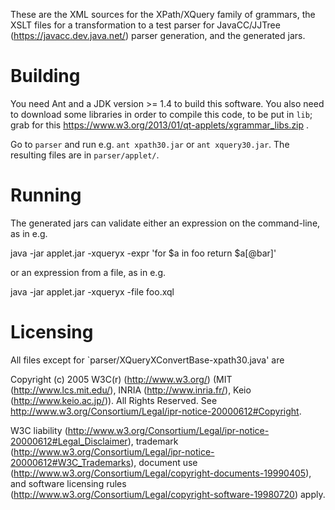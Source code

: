 These are the XML sources for the XPath/XQuery family of grammars, the
XSLT files for a transformation to a test parser for JavaCC/JJTree
(https://javacc.dev.java.net/) parser generation, and the generated
jars.


# Building

You need Ant and a JDK version >= 1.4 to build this software.  You
also need to download some libraries in order to compile this code, to
be put in `lib`; grab for this
https://www.w3.org/2013/01/qt-applets/xgrammar_libs.zip .

Go to `parser` and run e.g. `ant xpath30.jar` or `ant xquery30.jar`.
The resulting files are in `parser/applet/`.


# Running

The generated jars can validate either an expression on the
command-line, as in e.g.

  java -jar applet.jar -xqueryx -expr 'for $a in foo return $a[@bar]'

or an expression from a file, as in e.g.

  java -jar applet.jar -xqueryx -file foo.xql


# Licensing

All files except for `parser/XQueryXConvertBase-xpath30.java' are

Copyright (c) 2005 W3C(r) (http://www.w3.org/) (MIT
(http://www.lcs.mit.edu/), INRIA (http://www.inria.fr/), Keio
(http://www.keio.ac.jp/)).  All Rights Reserved.  See
http://www.w3.org/Consortium/Legal/ipr-notice-20000612#Copyright.

W3C liability
(http://www.w3.org/Consortium/Legal/ipr-notice-20000612#Legal_Disclaimer),
trademark
(http://www.w3.org/Consortium/Legal/ipr-notice-20000612#W3C_Trademarks),
document use
(http://www.w3.org/Consortium/Legal/copyright-documents-19990405), and
software licensing rules
(http://www.w3.org/Consortium/Legal/copyright-software-19980720)
apply.
